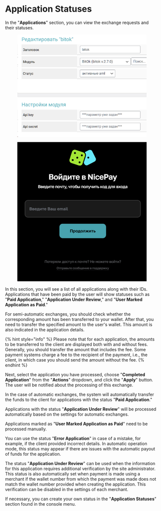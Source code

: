# Application Statuses

In the "**Applications**" section, you can view the exchange requests and their statuses.

<figure><img src="../../../.gitbook/assets/image (189)_eng.png" alt=""><figcaption></figcaption></figure>

<figure><img src="../../../.gitbook/assets/image (41)_eng.png" alt=""><figcaption></figcaption></figure>

In this section, you will see a list of all applications along with their IDs. Applications that have been paid by the user will show statuses such as "**Paid Application**," "**Application Under Review**," and "**User Marked Application as Paid**."

For semi-automatic exchanges, you should check whether the corresponding amount has been transferred to your wallet. After that, you need to transfer the specified amount to the user's wallet. This amount is also indicated in the application details.

{% hint style="info" %}
Please note that for each application, the amounts to be transferred to the client are displayed both with and without fees. Generally, you should transfer the amount that includes the fee. Some payment systems charge a fee to the recipient of the payment, i.e., the client, in which case you should send the amount without the fee.
{% endhint %}

Next, select the application you have processed, choose "**Completed Application**" from the "**Actions**" dropdown, and click the "**Apply**" button. The user will be notified about the processing of this exchange.

In the case of automatic exchanges, the system will automatically transfer the funds to the client for applications with the status "**Paid Application**."

Applications with the status "**Application Under Review**" will be processed automatically based on the settings for automatic exchanges.

Applications marked as "**User Marked Application as Paid**" need to be processed manually.

You can use the status "**Error Application**" in case of a mistake, for example, if the client provided incorrect details. In automatic operation mode, this status may appear if there are issues with the automatic payout of funds for the application.

The status "**Application Under Review**" can be used when the information for this application requires additional verification by the site administrator. This status is also automatically set when payment is made using a merchant if the wallet number from which the payment was made does not match the wallet number provided when creating the application. This verification can be disabled in the settings of each merchant.

If necessary, you can create your own status in the "**Application Statuses**" section found in the console menu.